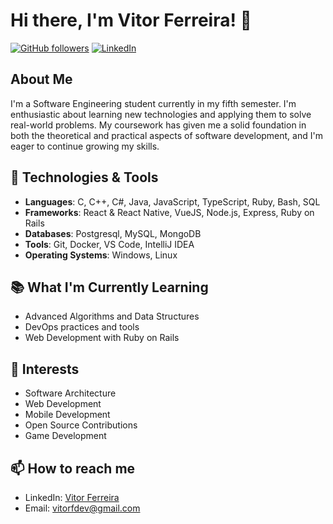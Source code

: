 # Hi there, I'm Vitor Ferreira! 👋

[![GitHub followers](https://img.shields.io/github/followers/yourusername?label=Follow&style=social)](https://github.com/vitorfdev)
[![LinkedIn](https://img.shields.io/badge/LinkedIn-Connect-blue)](https://www.linkedin.com/in/vitorfdev)

## About Me

I'm a Software Engineering student currently in my fifth semester. I'm enthusiastic about learning new technologies and applying them to solve real-world problems. My coursework has given me a solid foundation in both the theoretical and practical aspects of software development, and I'm eager to continue growing my skills.

## 🔧 Technologies & Tools

- **Languages**: C, C++, C#, Java, JavaScript, TypeScript, Ruby, Bash, SQL
- **Frameworks**: React & React Native, VueJS, Node.js, Express, Ruby on Rails
- **Databases**: Postgresql, MySQL, MongoDB
- **Tools**: Git, Docker, VS Code, IntelliJ IDEA
- **Operating Systems**: Windows, Linux

## 📚 What I'm Currently Learning

- Advanced Algorithms and Data Structures
- DevOps practices and tools
- Web Development with Ruby on Rails

## 🌱 Interests

- Software Architecture
- Web Development
- Mobile Development
- Open Source Contributions
- Game Development

## 📫 How to reach me

- LinkedIn: [Vitor Ferreira](https://www.linkedin.com/in/vitorfdev)
- Email: vitorfdev@gmail.com
